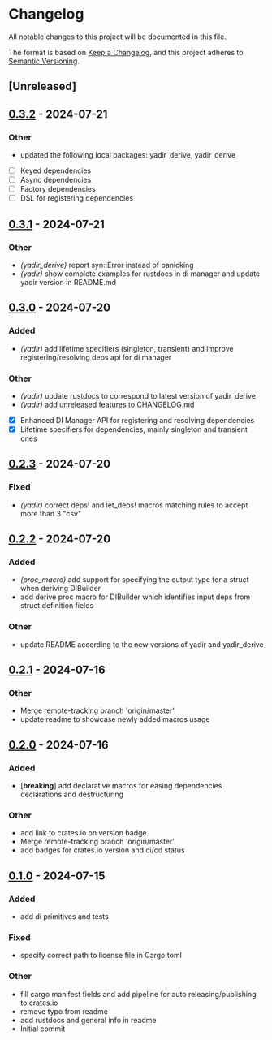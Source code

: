 # Changelog
All notable changes to this project will be documented in this file.

The format is based on [Keep a Changelog](https://keepachangelog.com/en/1.0.0/),
and this project adheres to [Semantic Versioning](https://semver.org/spec/v2.0.0.html).

## [Unreleased]

## [0.3.2](https://github.com/WarriorsSami/yadir/compare/yadir-v0.3.1...yadir-v0.3.2) - 2024-07-21

### Other
- updated the following local packages: yadir_derive, yadir_derive
- [ ] Keyed dependencies
- [ ] Async dependencies
- [ ] Factory dependencies
- [ ] DSL for registering dependencies

## [0.3.1](https://github.com/WarriorsSami/yadir/compare/yadir-v0.3.0...yadir-v0.3.1) - 2024-07-21

### Other
- *(yadir_derive)* report syn::Error instead of panicking
- *(yadir)* show complete examples for rustdocs in di manager and update yadir version in README.md

## [0.3.0](https://github.com/WarriorsSami/yadir/compare/yadir-v0.2.3...yadir-v0.3.0) - 2024-07-20

### Added
- *(yadir)* add lifetime specifiers (singleton, transient) and improve registering/resolving deps api for di manager

### Other
- *(yadir)* update rustdocs to correspond to latest version of yadir_derive
- *(yadir)* add unreleased features to CHANGELOG.md
- [x] Enhanced DI Manager API for registering and resolving dependencies
- [x] Lifetime specifiers for dependencies, mainly singleton and transient ones

## [0.2.3](https://github.com/WarriorsSami/yadir/compare/yadir-v0.2.2...yadir-v0.2.3) - 2024-07-20

### Fixed
- *(yadir)* correct deps! and let_deps! macros matching rules to accept more than 3 "csv"

## [0.2.2](https://github.com/WarriorsSami/yadir/compare/yadir-v0.2.1...yadir-v0.2.2) - 2024-07-20

### Added
- *(proc_macro)* add support for specifying the output type for a struct when deriving DIBuilder
- add derive proc macro for DIBuilder which identifies input deps from struct definition fields

### Other
- update README according to the new versions of yadir and yadir_derive

## [0.2.1](https://github.com/WarriorsSami/yadir/compare/v0.2.0...v0.2.1) - 2024-07-16

### Other
- Merge remote-tracking branch 'origin/master'
- update readme to showcase newly added macros usage

## [0.2.0](https://github.com/WarriorsSami/yadir/compare/v0.1.0...v0.2.0) - 2024-07-16

### Added
- [**breaking**] add declarative macros for easing dependencies declarations and destructuring

### Other
- add link to crates.io on version badge
- Merge remote-tracking branch 'origin/master'
- add badges for crates.io version and ci/cd status

## [0.1.0](https://github.com/WarriorsSami/yadir/releases/tag/v0.1.0) - 2024-07-15

### Added
- add di primitives and tests

### Fixed
- specify correct path to license file in Cargo.toml

### Other
- fill cargo manifest fields and add pipeline for auto releasing/publishing to crates.io
- remove typo from readme
- add rustdocs and general info in readme
- Initial commit
